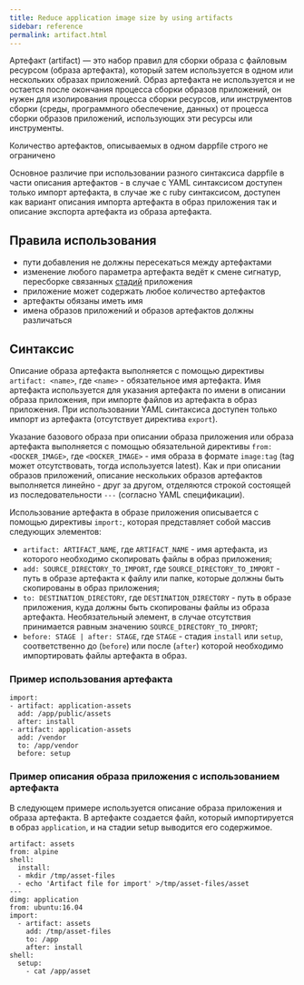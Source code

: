 ```yaml
---
title: Reduce application image size by using artifacts
sidebar: reference
permalink: artifact.html
---
```


Артефакт (artifact) — это набор правил для сборки образа с файловым ресурсом (образа артефакта), который затем используется в одном или нескольких образах приложений. Образ артефакта не используется и не остается после окончания процесса сборки образов приложений, он нужен для изолирования процесса сборки ресурсов, или инструментов сборки (среды, программного обеспечение, данных) от процесса сборки образов приложений, использующих эти ресурсы или инструменты.

Количество артефактов, описываемых в одном dappfile строго не ограничено

Основное различие при использовании разного синтаксиса dappfile в части описания артефактов - в случае с YAML синтаксисом доступен только импорт артефакта, в случае же с ruby синтаксисом, доступен как вариант описания импорта артефакта в образ приложения так и описание экспорта артефакта из образа артефакта.

## Правила использования

* пути добавления не должны пересекаться между артефактами
* изменение любого параметра артефакта ведёт к смене сигнатур, пересборке связанных [стадий](stages.html#стадия) приложения
* приложение может содержать любое количество артефактов
* артефакты обязаны иметь имя
* имена образов приложений и образов артефактов должны различаться


## Синтаксис

Описание образа артефакта выполняется с помощью директивы `artifact: <name>`, где `<name>` - обязательное имя артефакта. Имя артефакта используется для указания артефакта по имени в описании образа приложения, при импорте файлов из артефакта в образ приложения. При использовании YAML синтаксиса доступен только импорт из артефакта (отсутствует директива `export`).

Указание базового образа при описании образа приложения или образа артефакта выполняется с помощью обязательной директивы `from: <DOCKER_IMAGE>`, где `<DOCKER_IMAGE>` - имя образа в формате `image:tag` (tag может отсутствовать, тогда используется latest). Как и при описании образов приложений, описание нескольких образов артефактов выполняется линейно - друг за другом, отделяются строкой состоящей из последовательности `---` (согласно YAML спецификации).

Использование артефакта в образе приложения описывается с помощью директивы `import:`, которая представляет собой массив следующих элементов:
* `artifact: ARTIFACT_NAME`, где `ARTIFACT_NAME` - имя артефакта, из которого необходимо скопировать файлы в образ приложения;
* `add: SOURCE_DIRECTORY_TO_IMPORT`, где `SOURCE_DIRECTORY_TO_IMPORT` - путь в образе артефакта к файлу или папке, которые должны быть скопированы в образ приложения;
* `to: DESTINATION_DIRECTORY`, где `DESTINATION_DIRECTORY` - путь в образе приложения, куда должны быть скопированы файлы из образа артефакта. Необязательный элемент, в случае отсутствия принимается равным значению `SOURCE_DIRECTORY_TO_IMPORT`;
* `before: STAGE | after: STAGE`, где `STAGE` - стадия `install` или `setup`, соответственно до (`before`) или после (`after`) которой необходимо импортировать файлы артефакта в образ.

### Пример использования артефакта
```
import:
- artifact: application-assets
  add: /app/public/assets
  after: install
- artifact: application-assets
  add: /vendor
  to: /app/vendor
  before: setup
```

### Пример описания образа приложения с использованием артефакта

В следующем примере используется описание образа приложения и образа артефакта. В артефакте создается файл, который импортируется в образ `application`, и на стадии setup выводится его содержимое.

```
artifact: assets
from: alpine
shell:
  install:
  - mkdir /tmp/asset-files
  - echo 'Artifact file for import' >/tmp/asset-files/asset
---
dimg: application
from: ubuntu:16.04
import:
  - artifact: assets
    add: /tmp/asset-files
    to: /app
    after: install
shell:
  setup:
    - cat /app/asset
```
